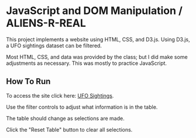 # JavaScript and DOM Manipulation / ALIENS-R-REAL
This project implements a website using HTML, CSS, and D3.js. Using D3.js, a UFO sightings dataset can be filtered.

Most HTML, CSS, and data was provided by the class; but I did make some adjustments as necessary. 
This was mostly to practice JavaScript.

## How To Run
To access the site click here: [UFO Sightings](https://12wollmana.github.io/UMN-Data_Analytics-JavaScript_Challenge/).

Use the filter controls to adjust what information is in the table.

The table should change as selections are made.

Click the "Reset Table" button to clear all selections.
